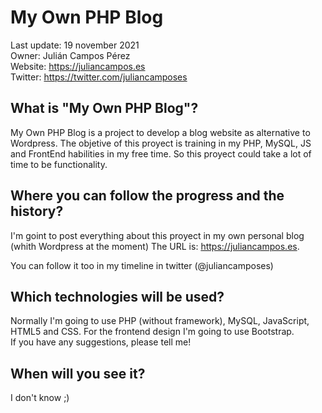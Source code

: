 # My Own PHP Blog 
Last update: 19 november 2021 <br/>
Owner: Julián Campos Pérez <br/>
Website: https://juliancampos.es <br/>
Twitter: https://twitter.com/juliancamposes <br/>

## What is "My Own PHP Blog"?

My Own PHP Blog is a project to develop a blog website as alternative to Wordpress. The objetive of this proyect is training in my PHP, MySQL, JS and FrontEnd habilities in my free time. So this proyect could take a lot of time to be functionality.

## Where you can follow the progress and the history?

I'm goint to post everything about this proyect in my own personal blog (whith Wordpress at the moment) The URL is: https://juliancampos.es.

You can follow it too in my timeline in twitter (@juliancamposes)

## Which technologies will be used?

Normally I'm going to use PHP (without framework), MySQL, JavaScript, HTML5 and CSS. For the frontend design I'm going to use Bootstrap. <br/>
If you have any suggestions, please tell me!

## When will you see it?

I don't know ;)

